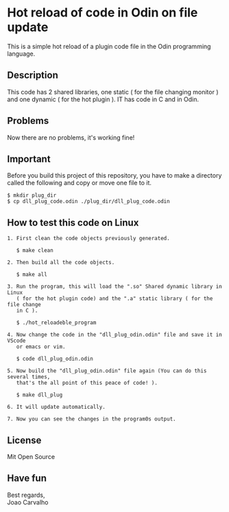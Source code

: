 # Hot reload of code in Odin on file update
This is a simple hot reload of a plugin code file in the Odin programming language.

## Description
This code has 2 shared libraries, one static ( for the file changing monitor ) and one dynamic ( for the hot plugin ). IT has code in C and in Odin.

## Problems
Now there are no problems, it's working fine!

## Important
Before you build this project of this repository, you have to make a directory called the following and copy or move one file to it.

```
$ mkdir plug_dir
$ cp dll_plug_code.odin ./plug_dir/dll_plug_code.odin
```

## How to test this code on Linux

```
1. First clean the code objects previously generated.

   $ make clean

2. Then build all the code objects.

   $ make all

3. Run the program, this will load the ".so" Shared dynamic library in Linux
   ( for the hot plugin code) and the ".a" static library ( for the file change
   in C ).

   $ ./hot_reloadeble_program

4. Now change the code in the "dll_plug_odin.odin" file and save it in VScode
   or emacs or vim.

   $ code dll_plug_odin.odin

5. Now build the "dll_plug_odin.odin" file again (You can do this several times,
   that's the all point of this peace of code! ).

   $ make dll_plug
 
6. It will update automatically.

7. Now you can see the changes in the program0s output.

```

## License
Mit Open Source

## Have fun
Best regards, <br>
Joao Carvalho